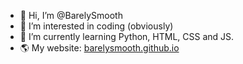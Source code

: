 - 👋 Hi, I’m @BarelySmooth
- 👀 I’m interested in coding (obviously)
- 🌱 I’m currently learning Python, HTML, CSS and JS.
- 🌎 My website: [barelysmooth.github.io](https://barelysmooth.github.io/ "Website Link")

<!---
BarelySmooth/BarelySmooth is a ✨ special ✨ repository because its `README.md` (this file) appears on your GitHub profile.
You can click the Preview link to take a look at your changes.
--->
